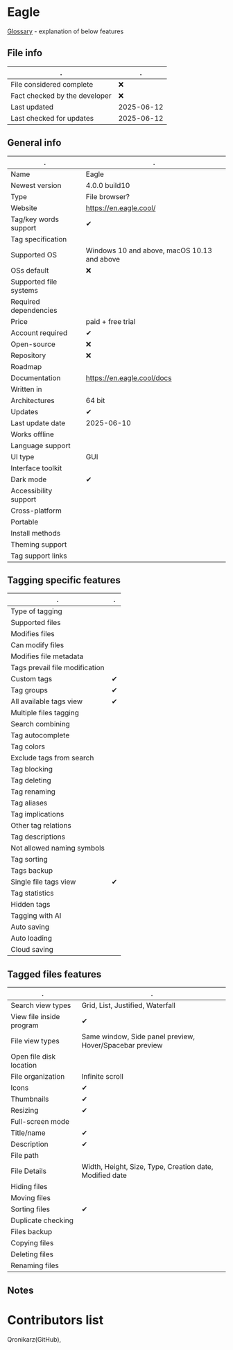 # Eagle
[Glossary](glossary.md) - explanation of below features

## File info
. | . |
---|---
File considered complete | ❌
Fact checked by the developer | ❌
Last updated | 2025-06-12
Last checked for updates | 2025-06-12

## General info
. | . |
---|---
Name | Eagle
Newest version | 4.0.0 build10
Type | File browser?
Website | https://en.eagle.cool/
Tag/key words support | ✔
Tag specification | 
Supported OS | Windows 10 and above, macOS 10.13 and above
OSs default | ❌
Supported file systems | 
Required dependencies | 
Price | paid + free trial
Account required | ✔
Open-source | ❌
Repository | ❌
Roadmap | 
Documentation | https://en.eagle.cool/docs
Written in | 
Architectures | 64 bit
Updates | ✔
Last update date | 2025-06-10
Works offline | 
Language support | 
UI type | GUI
Interface toolkit | 
Dark mode | ✔
Accessibility support | 
Cross-platform | 
Portable | 
Install methods | 
Theming support | 
Tag support links | 

## Tagging specific features
. | . |
---|---
Type of tagging | 
Supported files | 
Modifies files | 
Can modify files | 
Modifies file metadata | 
Tags prevail file modification | 
Custom tags | ✔
Tag groups | ✔
All available tags view | ✔
Multiple files tagging | 
Search combining | 
Tag autocomplete | 
Tag colors | 
Exclude tags from search | 
Tag blocking | 
Tag deleting | 
Tag renaming | 
Tag aliases | 
Tag implications | 
Other tag relations | 
Tag descriptions | 
Not allowed naming symbols | 
Tag sorting | 
Tags backup | 
Single file tags view | ✔
Tag statistics | 
Hidden tags | 
Tagging with AI | 
Auto saving | 
Auto loading | 
Cloud saving | 

## Tagged files features
. | . |
---|---
Search view types | Grid, List, Justified, Waterfall
View file inside program | ✔
File view types | Same window, Side panel preview, Hover/Spacebar preview
Open file disk location | 
File organization | Infinite scroll
Icons | ✔
Thumbnails | ✔
Resizing | ✔
Full-screen mode | 
Title/name | ✔
Description | ✔
File path | 
File Details | Width, Height, Size, Type, Creation date, Modified date
Hiding files | 
Moving files | 
Sorting files | ✔
Duplicate checking | 
Files backup | 
Copying files | 
Deleting files | 
Renaming files | 

## Notes


# Contributors list
Qronikarz(GitHub), 
